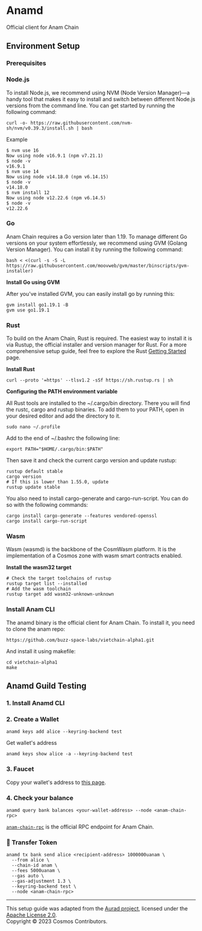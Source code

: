 # Anamd

Official client for Anam Chain

## Environment Setup

### Prerequisites

### **Node.js**

To install Node.js, we recommend using NVM (Node Version Manager)—a handy tool that makes it easy to install and switch between different Node.js versions from the command line. You can get started by running the following command:

```
curl -o- https://raw.githubusercontent.com/nvm-sh/nvm/v0.39.3/install.sh | bash
```

Example
```
$ nvm use 16
Now using node v16.9.1 (npm v7.21.1)
$ node -v
v16.9.1
$ nvm use 14
Now using node v14.18.0 (npm v6.14.15)
$ node -v
v14.18.0
$ nvm install 12
Now using node v12.22.6 (npm v6.14.5)
$ node -v
v12.22.6
```
### **Go**

Anam Chain requires a Go version later than 1.19. To manage different Go versions on your system effortlessly, we recommend using GVM (Golang Version Manager). You can install it by running the following command:

```
bash < <(curl -s -S -L https://raw.githubusercontent.com/moovweb/gvm/master/binscripts/gvm-installer)
```

**Install Go using GVM**

After you've installed GVM, you can easily install go by running this:

```
gvm install go1.19.1 -B
gvm use go1.19.1
```

### **Rust**

To build on the Anam Chain, Rust is required. The easiest way to install it is via Rustup, the official installer and version manager for Rust. For a more comprehensive setup guide, feel free to explore the Rust [Getting Started](https://www.rust-lang.org/learn/get-started) page.

**Install Rust**

```
curl --proto '=https' --tlsv1.2 -sSf https://sh.rustup.rs | sh
```

**Configuring the PATH environment variable**

All Rust tools are installed to the ~/.cargo/bin directory. There you will find the rustc, cargo and rustup binaries. To add them to your PATH, open in your desired editor and add the directory to it.

```
sudo nano ~/.profile
```

Add to the end of ~/.bashrc the following line:

```
export PATH="$HOME/.cargo/bin:$PATH"
```

Then save it and check the current cargo version and update rustup:

```
rustup default stable
cargo version
# If this is lower than 1.55.0, update
rustup update stable
```

You also need to install cargo-generate and cargo-run-script. You can do so with the following commands:

```
cargo install cargo-generate --features vendored-openssl
cargo install cargo-run-script
```

### **Wasm**

Wasm (wasmd) is the backbone of the CosmWasm platform. It is the implementation of a Cosmos zone with wasm smart contracts enabled.

**Install the wasm32 target**

```
# Check the target toolchains of rustup
rustup target list --installed
# Add the wasm toolchain
rustup target add wasm32-unknown-unknown
```

### **Install Anam CLI**

The anamd binary is the official client for Anam Chain. To install it, you need to clone the anam repo:

```
https://github.com/buzz-space-labs/vietchain-alpha1.git
```

And install it using makefile:

```
cd vietchain-alpha1
make
```

## Anamd Guild Testing

### 1. Install Anamd CLI

### 2. Create a Wallet

```
anamd keys add alice --keyring-backend test
```

Get wallet's address

```
anamd keys show alice -a --keyring-backend test
```

### 3. Faucet

Copy your wallet's address to [this page](https://faucet.anam.foundation/).

### 4. Check your balance

```
anamd query bank balances <your-wallet-address> --node <anam-chain-rpc>
```

[`anam-chain-rpc`](./infra/rpc.md) is the official RPC endpoint for Anam Chain.

### 💸 Transfer Token

```
anamd tx bank send alice <recipient-address> 1000000uanam \
  --from alice \
  --chain-id anam \
  --fees 5000uanam \
  --gas auto \
  --gas-adjustment 1.3 \
  --keyring-backend test \
  --node <anam-chain-rpc>
```

---

This setup guide was adapted from the [Aurad project](https://github.com/aura-nw/aura), licensed under the [Apache License 2.0](https://www.apache.org/licenses/LICENSE-2.0).  
Copyright © 2023 Cosmos Contributors.